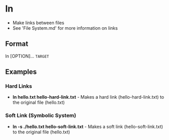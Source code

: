 # ln

- Make links between files
- See 'File System.md' for more information on links

## Format

ln [OPTION]... `TARGET`

## Examples

### Hard Links

- **ln hello.txt hello-hard-link.txt** - Makes a hard link (hello-hard-link.txt) to the original file (hello.txt)

### Soft Link (Symbolic System)

- **ln -s ./hello.txt hello-soft-link.txt** - Makes a soft link (hello-soft-link.txt) to the original file (hello.txt)
